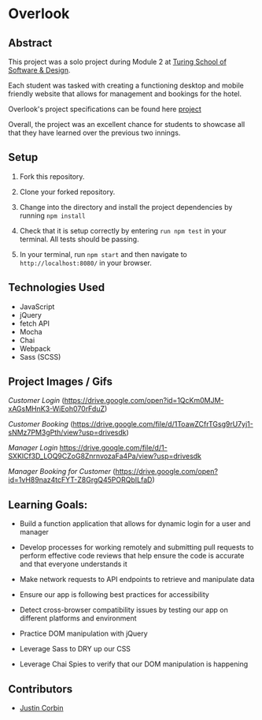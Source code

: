 # Overlook


## Abstract

 This project was a solo project during Module 2 at [Turing School of Software & Design](https://turing.io/).

 Each student was tasked with creating a functioning desktop and mobile friendly website that allows for management and bookings for the hotel. 

 Overlook's project specifications can be found here [project](https://frontend.turing.io/projects/overlook.html)

 Overall, the project was an excellent chance for students to showcase all that they have learned over the previous two innings.

## Setup

1. Fork this repository.

2. Clone your forked repository.

3. Change into the directory and install the project dependencies by running `npm install`

4. Check that it is setup correctly by entering `run npm test` in your terminal. All tests should be passing.

5. In your terminal, run `npm start` and then navigate to `http://localhost:8080/` in your browser.



## Technologies Used

* JavaScript
* jQuery
* fetch API
* Mocha
* Chai
* Webpack
* Sass (SCSS)


## Project Images / Gifs
*Customer Login*
(https://drive.google.com/open?id=1QcKm0MJM-xAGsMHnK3-WiEoh070rFduZ)

*Customer Booking* 
(https://drive.google.com/file/d/1ToawZCfrTGsg9rU7yj1-sNMz7PM3gPth/view?usp=drivesdk)

*Manager Login* 
https://drive.google.com/file/d/1-SXKlCf3D_LOQ9CZoG8ZnrnvozaFa4Pa/view?usp=drivesdk

*Manager Booking for Customer* 
(https://drive.google.com/open?id=1vH89naz4tcFYT-Z8GrgQ45PORQbILfaD)





## Learning Goals:

* Build a function application that allows for dynamic login for a user and manager

* Develop processes for working remotely and submitting pull requests to perform effective code reviews that help ensure the code is accurate and that everyone understands it

* Make network requests to API endpoints to retrieve and manipulate data

* Ensure our app is following best practices for accessibility

* Detect cross-browser compatibility issues by testing our app on different platforms and environment

* Practice DOM manipulation with jQuery

* Leverage Sass to DRY up our CSS

* Leverage Chai Spies to verify that our DOM manipulation is happening


## Contributors

* [Justin Corbin](https://github.com/Corbinj22)
